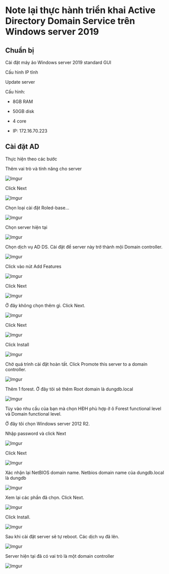 # Note lại thực hành triển khai Active Directory Domain Service trên Windows server 2019

## Chuẩn bị

Cài đặt máy ảo Windows server 2019 standard GUI

Cấu hình IP tĩnh

Update server 

Cấu hình:

- 8GB RAM

- 50GB disk

- 4 core

- IP: 172.16.70.223

## Cài đặt AD

Thực hiện theo các bước

Thêm vai trò và tính năng cho server

![Imgur](https://i.imgur.com/n6QLZl9.png)

Click Next

![Imgur](https://i.imgur.com/1P33Riz.png)

Chọn loại cài đặt Roled-base...

![Imgur](https://i.imgur.com/lG8nq0Q.png)

Chọn server hiện tại

![Imgur](https://i.imgur.com/cpX5HRC.png)

Chọn dịch vụ AD DS. Cài đặt để server này trở thành mội Domain controller.

![Imgur](https://i.imgur.com/apK7im6.png)

Click vào nút Add Features

![Imgur](https://i.imgur.com/Ex1XFbx.png)

Click Next

![Imgur](https://i.imgur.com/4TfaWbT.png)

Ở đây không chọn thêm gì. Click Next.

![Imgur](https://i.imgur.com/Aiw4XsH.png)

Click Next

![Imgur](https://i.imgur.com/qpEmq1m.png)

Click Install

![Imgur](https://i.imgur.com/JaO109s.png)

Chờ quá trình cài đặt hoàn tất. Click Promote this server to a domain controller.

![Imgur](https://i.imgur.com/EOdHagG.png)

Thêm 1 forest. Ở đây tôi sẽ thêm Root domain là dungdb.local

![Imgur](https://i.imgur.com/mv6h6zh.png)

Tùy vào nhu cầu của bạn mà chọn HĐH phù hợp ở ô Forest functional level và Domain functional level.

Ở đây tôi chọn Windows server 2012 R2.

Nhập password và click Next

![Imgur](https://i.imgur.com/8sWXjcG.png)

Click Next

![Imgur](https://i.imgur.com/R3tlwso.png)

Xác nhận lại NetBIOS domain name. Netbios domain name của dungdb.local là dungdb

![Imgur](https://i.imgur.com/qZiSgVh.png)

Xem lại các phần đã chọn. Click Next.

![Imgur](https://i.imgur.com/NWQPLuU.png)

Click Install.

![Imgur](https://i.imgur.com/bYuQHUv.png)

Sau khi cài đặt server sẽ tự reboot. Các dịch vụ đã lên.

![Imgur](https://i.imgur.com/p8i1blT.png)

Server hiện tại đã có vai trò là một domain controller

![Imgur](https://i.imgur.com/VGpL4MS.png)

